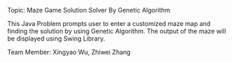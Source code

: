 Topic: Maze Game Solution Solver By Genetic Algorithm

This Java Problem prompts user to enter a customized maze map and finding
the solution by using Genetic Algorithm. The output of the maze will be
displayed using Swing Library. 

Team Member: Xingyao Wu, Zhiwei Zhang
